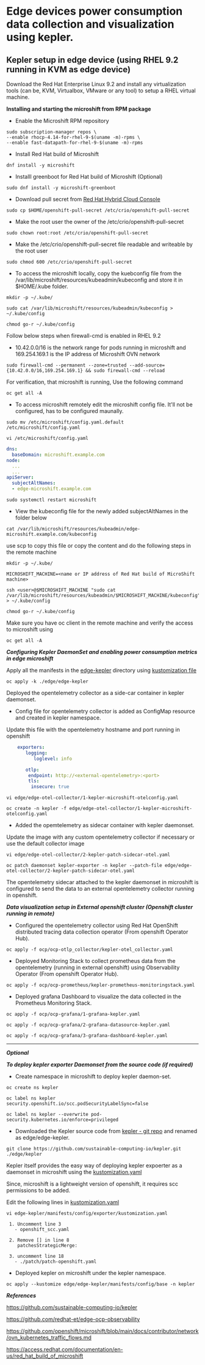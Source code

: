 # Edge devices power consumption data collection and visualization using kepler.


## Kepler setup in edge device (using RHEL 9.2 running in KVM as edge device)


Download the Red Hat Enterprise Linux 9.2 and
install any virtualization tools (can be, KVM, Virtualbox, VMware or any tool) to setup a RHEL virtual machine.

**Installing and starting the microshift from RPM package**


- Enable the Microshift RPM repository
```
sudo subscription-manager repos \
--enable rhocp-4.14-for-rhel-9-$(uname -m)-rpms \
--enable fast-datapath-for-rhel-9-$(uname -m)-rpms
```

- Install Red Hat build of Microshift
``` 
dnf install -y microshift
```

- Installl greenboot for Red Hat build of Microshift (Optional)
```
sudo dnf install -y microshift-greenboot
```

- Download pull secret from [Red Hat Hybrid Cloud Console](https://console.redhat.com/openshift/install/pull-secret)
```
sudo cp $HOME/openshift-pull-secret /etc/crio/openshift-pull-secret

```
- Make the root user the owner of the /etc/crio/openshift-pull-secret
```
sudo chown root:root /etc/crio/openshift-pull-secret
```

- Make the /etc/crio/openshift-pull-secret file readable and writeable by the root user
```
sudo chmod 600 /etc/crio/openshift-pull-secret
```

- To access the microshift locally, copy the kuebconfig file from the /var/lib/microshift/resources/kubeadmin/kubeconfig and store it in $HOME/.kube folder.

```
mkdir -p ~/.kube/
```

```
sudo cat /var/lib/microshift/resources/kubeadmin/kubeconfig > ~/.kube/config
```

```
chmod go-r ~/.kube/config
```

Follow below steps when firewall-cmd is enabled in RHEL 9.2

- 10.42.0.0/16 is the network range for pods running in microshift and 169.254.169.1 is the IP address of Microshift OVN network
```
sudo firewall-cmd --permanent --zone=trusted --add-source={10.42.0.0/16,169.254.169.1} && sudo firewall-cmd --reload
```

For verification, that microshift is running, Use the following command

```
oc get all -A
```


- To access microshift remotely edit the microshift config file. It'll not be configured, has to be configured maunally.  



```
sudo mv /etc/microshift/config.yaml.default /etc/microshift/config.yaml
```

```
vi /etc/microshift/config.yaml
```

```yaml
dns:
  baseDomain: microshift.example.com
node:
  ...
  ...
apiServer:
  subjectAltNames:
  - edge-microshift.example.com
```


```
sudo systemctl restart microshift
```

- View the kubeconfig file for the newly added subjectAltNames in the folder below

```
cat /var/lib/microshift/resources/kubeadmin/edge-microshift.example.com/kubeconfig
```

use scp to copy this file or copy the content and do the following steps in the remote machine

```
mkdir -p ~/.kube/
```

```
MICROSHIFT_MACHINE=<name or IP address of Red Hat build of MicroShift machine>
```

```
ssh <user>@$MICROSHIFT_MACHINE "sudo cat /var/lib/microshift/resources/kubeadmin/$MICROSHIFT_MACHINE/kubeconfig" > ~/.kube/config
```

```
chmod go-r ~/.kube/config
```

Make sure you have oc client in the remote machine and verify the access to microshift using

```
oc get all -A
```


***Configuring Kepler DaemonSet and enabling power consumption metrics in edge microshift***

Apply all the manifests in the [edge-kepler](./edge/edge-kepler) directory using [kustomization file](./edge/edge-kepler/kustomization.yaml)

```
oc apply -k ./edge/edge-kepler
```

Deployed the opentelemetry collector as a side-car container in kepler daemonset.

-  Config file for opentelemetry collector is added as ConfigMap resource 
and created in kepler namespace.
 
Update this file with the opentelemetry hostname and port running in openshift


```yaml  
    exporters:
       logging:
          loglevel: info

       otlp:
        endpoint: http://<external-opentelemetry>:<port>
        tls:
         insecure: true
```

```
vi edge/edge-otel-collector/1-kepler-microshift-otelconfig.yaml
```
```
oc create -n kepler -f edge/edge-otel-collector/1-kepler-microshift-otelconfig.yaml
```

- Added the opemtelemetry as sidecar container with kepler daemonset.

Update the image with any custom opentelemetry collector if necessary or use the default collector image

```
vi edge/edge-otel-collector/2-kepler-patch-sidecar-otel.yaml
```
```
oc patch daemonset kepler-exporter -n kepler --patch-file edge/edge-otel-collector/2-kepler-patch-sidecar-otel.yaml
```

The opentelemetry sidecar attached to the kepler daemonset in microshift is configured to send the data to an external opentelemetry collector running in openshift.

***Data visualization setup in External openshift cluster (Openshift cluster running in remote)***

- Configured the opentelemetry collector using Red Hat OpenShift distributed tracing data collection operator (From openshift Operator Hub).
```
oc apply -f ocp/ocp-otlp_collector/kepler-otel_collector.yaml
```

- Deployed Monitoring Stack to collect prometheus data from the opentelemetry (running in external openshift) using Observability Operator (From openshift Operator Hub).
```
oc apply -f ocp/ocp-prometheus/kepler-prometheus-monitoringstack.yaml
```

- Deployed grafana Dashboard to visualize the data collected in the Prometheus Monitoring Stack.
```
oc apply -f ocp/ocp-grafana/1-grafana-kepler.yaml
``` 
```
oc apply -f ocp/ocp-grafana/2-grafana-datasource-kepler.yaml
```

```
oc apply -f ocp/ocp-grafana/3-grafana-dashboard-kepler.yaml
```

**  **

***Optional***

***To deploy kepler exporter Daemonset from the source code (if required)***

- Create namespace in microshift to deploy kepler daemon-set.
```
oc create ns kepler
```

```
oc label ns kepler security.openshift.io/scc.podSecurityLabelSync=false
```

```
oc label ns kepler --overwrite pod-security.kubernetes.io/enforce=privileged
```

- Downloaded the Kepler source code from [kepler - git repo](https://github.com/sustainable-computing-io/kepler) and renamed as edge/edge-kepler. 

```
git clone https://github.com/sustainable-computing-io/kepler.git ./edge/kepler
```

Kepler itself provides the easy way of deploying kepler expoerter as a daemonset in microshift using the [kustomization.yaml](./edge/edge-kepler/manifests/config/exporter/kustomization.yaml)

Since, microshift is a lightweight version of openshift, it requires scc permissions to be added.

Edit the following lines in [kustomization.yaml](./edge/edge-kepler/manifests/config/exporter/kustomization.yaml)

```
vi edge-kepler/manifests/config/exporter/kustomization.yaml
```

     1. Uncomment line 3
       - openshift_scc.yaml

     2. Remove [] in line 8
        patchesStrategicMerge:

     3. uncomment line 18
       - ./patch/patch-openshift.yaml



- Deployed kepler on microshift under the kepler namespace.
```
oc apply --kustomize edge/edge-kepler/manifests/config/base -n kepler
```



***References*** 

https://github.com/sustainable-computing-io/kepler


https://github.com/redhat-et/edge-ocp-observability


https://github.com/openshift/microshift/blob/main/docs/contributor/network/ovn_kubernetes_traffic_flows.md


https://access.redhat.com/documentation/en-us/red_hat_build_of_microshift
